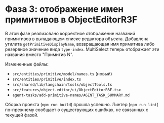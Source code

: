 # Фаза 3: отображение имен примитивов в ObjectEditorR3F

В этой фазе реализовано корректное отображение названий примитивов в выпадающем списке редактора объекта. Добавлена утилита `getPrimitiveDisplayName`, возвращающая имя примитива либо резервное значение вида `type-index`. MultiSelect теперь отображает эти названия вместо "Примитив N".

Измененные файлы:
- `src/entities/primitive/model/names.ts` (новый)
- `src/entities/primitive/index.ts`
- `src/shared/lib/langchain/tools/objectTools.ts`
- `src/features/object-editor/ui/ObjectEditorR3F.tsx`
- `agent-tasks/add-primitive-names/AGENT_TASK_SUMMARY.md`

Сборка проекта (`npm run build`) прошла успешно. Линтер (`npm run lint`) по-прежнему сообщает о существующих ошибках, не связанных с текущей фазой.

